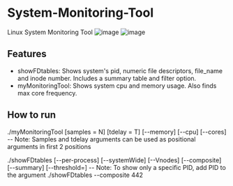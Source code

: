 # System-Monitoring-Tool
Linux System Monitoring Tool
![image](https://github.com/user-attachments/assets/551dce3f-2168-46d7-944b-53c347d68751)
![image](https://github.com/user-attachments/assets/a59cd567-be28-4c21-96e5-c118b26d1389)

## Features
- showFDtables: Shows system's pid, numeric file descriptors, file_name and inode number. Includes a summary table and filter option.
- myMonitoringTool: Shows system cpu and memory usage. Also finds max core frequency.

## How to run
./myMonitoringTool [samples = N] [tdelay = T] [--memory] [--cpu] [--cores] 
-- Note: Samples and tdelay arguments can be used as positional arguments in first 2 positions

./showFDtables [--per-process] [--systemWide] [--Vnodes] [--composite] [--summary] [--threshold=]
-- Note: To show only a specific PID, add PID to the argument ./showFDtables --composite 442

